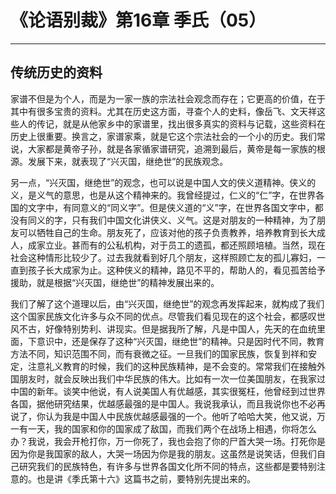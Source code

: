 # 《论语别裁》第16章 季氏（05）

------

## 传统历史的资料

家谱不但是为个人，而是为一家一族的宗法社会观念而存在；它更高的价值，在于其中有很多宝贵的资料。尤其在历史这方面，寻查个人的史料，像岳飞、文天祥这些人的传记，就是从他家乡中的家谱里，找出很多真实的资料与记载，这些资料在历史上很重要。换言之，家谱家乘，就是它这个宗法社会的一个小的历史。我们常说，大家都是黄帝子孙，就是各家循家谱研究，追溯到最后，黄帝是每一家族的根源。发展下来，就表现了“兴灭国，继绝世”的民族观念。

另一点，“兴灭国，继绝世”的观念，也可以说是中国人文的侠义道精神。侠义的义，是义气的意思，也是从这个精神来的。我曾经提过，仁义的“仁”字，在世界各国的文字中，有同意义的“同义字”。但是侠义道的“义”字，在世界各国文字中，都没有同义的字，只有我们中国文化讲侠义、义气。这是对朋友的一种精神，为了朋友可以牺牲自己的生命。朋友死了，应该对他的孩子负责教养，培养教育到长大成人，成家立业。甚而有的公私机构，对于员工的遗孤，都还照顾培植。当然，现在社会这种情形比较少了。过去我就看到好几个朋友，这样照顾亡友的孤儿寡妇，一直到孩子长大成家为止。这种侠义的精神，路见不平的，帮助人的，看见孤苦给予援助，就是根据“兴灭国，继绝世”的精神发展出来的。

我们了解了这个道理以后，由“兴灭国，继绝世”的观念再发挥起来，就构成了我们这个国家民族文化许多与众不同的优点。尽管我们看见现在的这个社会，都感叹世风不古，好像特别势利、讲现实。但是据我所了解，凡是中国人，先天的在血统里面，下意识中，还是保存了这种“兴灭国，继绝世”的精神。只是因时代不同，教育方法不同，知识范围不同，而有衰微之征。一旦我们的国家民族，恢复到祥和安定，注意礼义教育的时候，我们的这种民族精神，是不会变的。常常我们在接触外国朋友时，就会反映出我们中华民族的伟大。比如有一次一位美国朋友，在我家过中国的新年。谈笑中他说，有人说美国人有优越感，其实很冤枉，他曾经到过世界各国，据他研究结果，优越感最强的是中国人。我说我承认，而且我说你也不必再说了，你认为我是中国人中民族优越感最强的一个。他听了哈哈大笑，他又说，万一有一天，我的国家和你的国家成了敌国，而我们两个在战场上相遇，你将怎么办？我说，我会开枪打你，万一你死了，我也会抱了你的尸首大哭一场。打死你是因为你是我国家的敌人，大哭一场因为你是我的朋友。这虽然是说笑话，但我们自己研究我们的民族特色，有许多与世界各国文化所不同的特点，这些都是要特别注意的。也是讲《季氏第十六》这篇书之前，要特别先提出来的。

